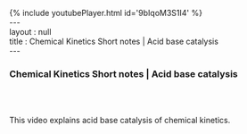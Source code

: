 {% include youtubePlayer.html id='9bIqoM3S1I4' %}<br>---<br>layout : null<br>title : Chemical Kinetics Short notes | Acid base catalysis<br>---<br><h3>Chemical Kinetics Short notes | Acid base catalysis</h3><br><br><p>This video explains acid base catalysis of chemical kinetics.</p><br>